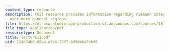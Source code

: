 ```yaml
---
content_type: resource
description: This resource provides information regarding riemann integral and integration
  over more general regions.
file: https://ol-ocw-studio-app-production.s3.amazonaws.com/courses/18-101-analysis-ii-fall-2005/124d74b005a4e7e627f78d5d4ba7cbf6_lecture11.pdf
file_type: application/pdf
resourcetype: Document
title: lecture11.pdf
uid: 124d74b0-05a4-e7e6-27f7-8d5d4ba7cbf6
---
```

